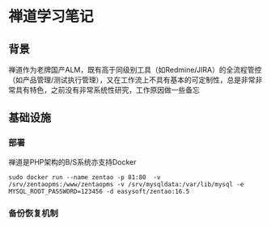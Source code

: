 # 禅道学习笔记

## 背景

禅道作为老牌国产ALM，既有高于同级别工具（如Redmine/JIRA）的全流程管控（如产品管理/测试执行管理），又在工作流上不具有基本的可定制性，总是非常非常具有特色，之前没有非常系统性研究，工作原因做一些备忘

## 基础设施

### 部署

禅道是PHP架构的B/S系统亦支持Docker

```shell
sudo docker run --name zentao -p 81:80  -v /srv/zentaopms:/www/zentaopms -v /srv/mysqldata:/var/lib/mysql -e MYSQL_ROOT_PASSWORD=123456 -d easysoft/zentao:16.5
```

### 备份恢复机制



